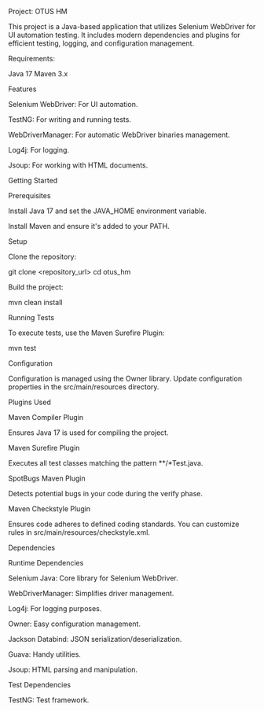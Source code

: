 Project: OTUS HM

This project is a Java-based application that utilizes Selenium WebDriver for UI automation testing. It includes modern dependencies and plugins for efficient testing, logging, and configuration management.

Requirements:

Java 17
Maven 3.x

Features

Selenium WebDriver: For UI automation.

TestNG: For writing and running tests.

WebDriverManager: For automatic WebDriver binaries management.

Log4j: For logging.

Jsoup: For working with HTML documents.

Getting Started

Prerequisites

Install Java 17 and set the JAVA_HOME environment variable.

Install Maven and ensure it's added to your PATH.

Setup

Clone the repository:

git clone <repository_url>
cd otus_hm

Build the project:

mvn clean install

Running Tests

To execute tests, use the Maven Surefire Plugin:

mvn test

Configuration

Configuration is managed using the Owner library. Update configuration properties in the src/main/resources directory.

Plugins Used

Maven Compiler Plugin

Ensures Java 17 is used for compiling the project.

Maven Surefire Plugin

Executes all test classes matching the pattern **/*Test.java.

SpotBugs Maven Plugin

Detects potential bugs in your code during the verify phase.

Maven Checkstyle Plugin

Ensures code adheres to defined coding standards. You can customize rules in src/main/resources/checkstyle.xml.

Dependencies

Runtime Dependencies

Selenium Java: Core library for Selenium WebDriver.

WebDriverManager: Simplifies driver management.

Log4j: For logging purposes.

Owner: Easy configuration management.

Jackson Databind: JSON serialization/deserialization.

Guava: Handy utilities.

Jsoup: HTML parsing and manipulation.

Test Dependencies

TestNG: Test framework.
